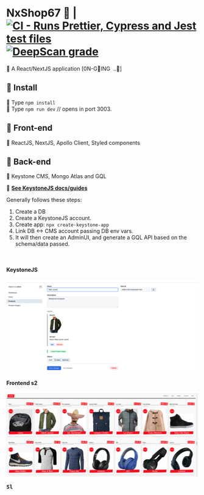 # NxShop67  :convenience_store:  |  [![CI - Runs Prettier, Cypress and Jest test files](https://github.com/stefan22/nxshop67_fe/actions/workflows/ci.yml/badge.svg)](https://github.com/stefan22/nxshop67_fe/actions/workflows/ci.yml) [![DeepScan grade](https://deepscan.io/api/teams/16862/projects/22444/branches/662143/badge/grade.svg)](https://deepscan.io/dashboard#view=project&tid=16862&pid=22444&bid=662143)

:lollipop: A React/NextJS application [0N-GING&nbsp; ..:snail:]

## :paperclip: Install

:lollipop: Type `npm install`  
:lollipop: Type `npm run dev` // opens in port 3003.

## :paperclip: Front-end

:lollipop: ReactJS, NextJS, Apollo Client, Styled components

## :paperclip: Back-end

:lollipop: Keystone CMS, Mongo Atlas and GQL

:lollipop: **<a href="https://keystonejs.com" target="_blank">See KeystoneJS docs/guides</a>**

Generally follows these steps:

1. Create a DB
2. Create a KeystoneJS account.
3. Create app: `npx create-keystone-app`
4. Link DB <-> CMS account passing DB env vars.
5. It will then create an AdminUI, and generate a GQL API based on
   the schema/data passed.

<br />

#### <kdb>KeystoneJS</kdb>

<img src="public/static/keystone.png" alt="keystone backend">

<br />

#### <kdb>Frontend s2</kdb>

<img src="public/static/frontend2.png" alt="screenshot 2">

<br />

<kbd>**Sl**</kbd>
